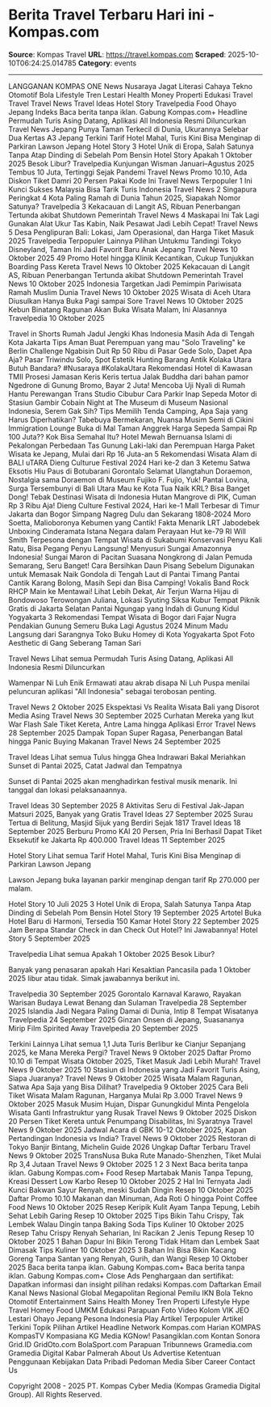# Berita Travel Terbaru Hari ini - Kompas.com

**Source**: Kompas Travel
**URL**: https://travel.kompas.com
**Scraped**: 2025-10-10T06:24:25.014785
**Category**: events

---

LANGGANAN KOMPAS ONE
News
Nusaraya
Jagat Literasi
Cahaya
Tekno
Otomotif
Bola
Lifestyle
Tren
Lestari
Health
Money
Properti
Edukasi
Travel
Travel
Travel News
Travel Ideas
Hotel Story
Travelpedia
Food
Ohayo Jepang
Indeks
Baca berita tanpa iklan. Gabung Kompas.com+
Headline
Permudah Turis Asing Datang, Aplikasi All Indonesia Resmi Diluncurkan
Travel News
Jepang Punya Taman Terkecil di Dunia, Ukurannya Selebar Dua Kertas A3
Jepang Terkini
Tarif Hotel Mahal, Turis Kini Bisa Menginap di Parkiran Lawson Jepang
Hotel Story
3 Hotel Unik di Eropa, Salah Satunya Tanpa Atap Dinding di Sebelah Pom Bensin
Hotel Story
Apakah 1 Oktober 2025 Besok Libur?
Travelpedia
Kunjungan Wisman Januari–Agustus 2025 Tembus 10 Juta, Tertinggi Sejak Pandemi
Travel News
Promo 10.10, Ada Diskon Tiket Damri 20 Persen Pakai Kode Ini
Travel News
Terpopuler
1
Ini Kunci Sukses Malaysia Bisa Tarik Turis Indonesia
Travel News
2
Singapura Peringkat 4 Kota Paling Ramah di Dunia Tahun 2025, Siapakah Nomor Satunya?
Travelpedia
3
Kekacauan di Langit AS, Ribuan Penerbangan Tertunda akibat Shutdown Pemerintah
Travel News
4
Maskapai Ini Tak Lagi Gunakan Alat Ukur Tas Kabin, Naik Pesawat Jadi Lebih Cepat!
Travel News
5
Desa Penglipuran Bali: Lokasi, Jam Operasional, dan Harga Tiket Masuk 2025
Travelpedia
Terpopuler Lainnya
Pilihan Untukmu
Tandingi Tokyo Disneyland, Taman Ini Jadi Favorit Baru Anak Jepang
Travel News
10 Oktober 2025
49 Promo Hotel hingga Klinik Kecantikan, Cukup Tunjukkan Boarding Pass Kereta
Travel News
10 Oktober 2025
Kekacauan di Langit AS, Ribuan Penerbangan Tertunda akibat Shutdown Pemerintah
Travel News
10 Oktober 2025
Indonesia Targetkan Jadi Pemimpin Pariwisata Ramah Muslim Dunia
Travel News
10 Oktober 2025
Wisata di Aceh Utara Diusulkan Hanya Buka Pagi sampai Sore
Travel News
10 Oktober 2025
Kebun Binatang Ragunan Akan Buka Wisata Malam, Ini Alasannya
Travelpedia
10 Oktober 2025
 
Travel in Shorts
Rumah Jadul Jengki Khas Indonesia Masih Ada di Tengah Kota Jakarta
Tips Aman Buat Perempuan yang mau "Solo Traveling" ke Berlin
Challenge Ngabisin Duit Rp 50 Ribu di Pasar Gede Solo, Dapet Apa Aja?
Pasar Triwindu Solo, Spot Estetik Hunting Barang Antik
Kolaka Utara Butuh Bandara? #Nusaraya #KolakaUtara
Rekomendasi Hotel di Kawasan TMII
Prosesi Jamasan Keris
Keris tertua Jalak Buddha dari bahan pamor
Ngedrone di Gunung Bromo, Bayar 2 Juta!
Mencoba Uji Nyali di Rumah Hantu Perewangan Trans Studio Cibubur
Cara Parkir Inap Sepeda Motor di Stasiun Gambir
Cobain Night at The Museum di Museum Nasional Indonesia, Serem Gak Sih?
Tips Memilih Tenda Camping, Apa Saja yang Harus Diperhatikan?
Tabebuya Bermekaran, Nuansa Musim Semi di Cikini
Immigration Lounge Buka di Mal Taman Anggrek
Harga Sepeda Sampai Rp 100 Juta?? Kok Bisa Semahal Itu?
Hotel Mewah Bernuansa Islami di Pekalongan
Perbedaan Tas Gunung Laki-laki dan Perempuan
Harga Paket Wisata ke Jepang, Mulai dari Rp 16 Juta-an
5 Rekomendasi Wisata Alam di BALI uTARA
Dieng Culturue Festival 2024 Hari ke-2 dan 3
Ketemu Satwa Eksotis Hiu Paus di Botubarani Gorontalo
Selamat Ulangtahun Doraemon, Nostalgia sama Doraemon di Museum Fujiko F. Fujio, Yuk!
Pantai Lovina, Surga Tersembunyi di Bali Utara
Mau ke Kota Tua Naik KRL? Bisa Banget Dong!
Tebak Destinasi Wisata di Indonesia
Hutan Mangrove di PIK, Cuman Rp 3 Ribu Aja!
Dieng Culture Festival 2024, Hari ke-1
Mall Terbesar di Timur Jakarta dan Bogor
Simpang Nagreg Dulu dan Sekarang 1808-2024
Moro Soetta, Malioboronya Kebumen yang Cantik!
Fakta Menarik LRT Jabodebek
Unboxing Cinderamata Istana Negara dalam Perayaan Hut ke-79 RI
Will Smith Terpesona dengan Tempat Wisata di Sukabumi
Konservasi Penyu Kali Ratu, Bisa Pegang Penyu Langsung!
Menyusuri Sungai Amazonnya Indonesia! Sungai Maron di Pacitan
Suasana Nongkrong di Jalan Pemuda Semarang, Seru Banget!
Cara Bersihkan Daun Pisang Sebelum Digunakan untuk Memasak
Naik Gondola di Tengah Laut di Pantai Timang
Pantai Cantik Karang Bolong, Masih Sepi dan Bisa Camping!
Vokalis Band Rock RHCP Main ke Mentawai!
Lihat Lebih Dekat, Air Terjun Warna Hijau di Bondowoso
Terowongan Juliana, Lokasi Syuting Siksa Kubur
Tempat Piknik Gratis di Jakarta Selatan
Pantai Ngungap yang Indah di Gunung Kidul Yogyakarta
3 Rekomendasi Tempat Wisata di Bogor dari Fajar Nugra
Pendakian Gunung Semeru Buka Lagi Agustus 2024
Minum Madu Langsung dari Sarangnya
Toko Buku Homey di Kota Yogyakarta
Spot Foto Aesthetic di Gang Seberang Taman Sari
 
Travel News
Lihat semua
Permudah Turis Asing Datang, Aplikasi All Indonesia Resmi Diluncurkan

Wamenpar Ni Luh Enik Ermawati atau akrab disapa Ni Luh Puspa menilai peluncuran aplikasi "All Indonesia" sebagai terobosan penting.

Travel News
2 Oktober 2025
Ekspektasi Vs Realita Wisata Bali yang Disorot Media Asing
Travel News
30 September 2025
Curhatan Mereka yang Ikut War Flash Sale Tiket Kereta, Antre Lama hingga Aplikasi Error
Travel News
28 September 2025
Dampak Topan Super Ragasa, Penerbangan Batal hingga Panic Buying Makanan
Travel News
24 September 2025
 
Travel Ideas
Lihat semua
Tulus hingga Ghea Indrawari Bakal Meriahkan Sunset di Pantai 2025, Catat Jadwal dan Tempatnya

Sunset di Pantai 2025 akan menghadirkan festival musik menarik. Ini tanggal dan lokasi pelaksanaannya.

Travel Ideas
30 September 2025
8 Aktivitas Seru di Festival Jak-Japan Matsuri 2025, Banyak yang Gratis
Travel Ideas
27 September 2025
Surau Tertua di Belitung, Masjid Sijuk yang Berdiri Sejak 1817
Travel Ideas
18 September 2025
Berburu Promo KAI 20 Persen, Pria Ini Berhasil Dapat Tiket Eksekutif ke Jakarta Rp 400.000
Travel Ideas
11 September 2025
 
Hotel Story
Lihat semua
Tarif Hotel Mahal, Turis Kini Bisa Menginap di Parkiran Lawson Jepang

Lawson Jepang buka layanan parkir menginap dengan tarif Rp 270.000 per malam.

Hotel Story
10 Juli 2025
3 Hotel Unik di Eropa, Salah Satunya Tanpa Atap Dinding di Sebelah Pom Bensin
Hotel Story
19 September 2025
Artotel Buka Hotel Baru di Harmoni, Tersedia 150 Kamar
Hotel Story
22 September 2025
Jam Berapa Standar Check in dan Check Out Hotel? Ini Jawabannya!
Hotel Story
5 September 2025
 
Travelpedia
Lihat semua
Apakah 1 Oktober 2025 Besok Libur?

Banyak yang penasaran apakah Hari Kesaktian Pancasila pada 1 Oktober 2025 libur atau tidak. Simak jawabannya berikut ini.

Travelpedia
30 September 2025
Gorontalo Karnaval Karawo, Rayakan Warisan Budaya Lewat Benang dan Sulaman
Travelpedia
28 September 2025
Islandia Jadi Negara Paling Damai di Dunia, Intip 8 Tempat Wisatanya
Travelpedia
24 September 2025
Ginzan Onsen di Jepang, Suasananya Mirip Film Spirited Away
Travelpedia
20 September 2025
 
Terkini Lainnya
Lihat semua
1,1 Juta Turis Berlibur ke Cianjur Sepanjang 2025, ke Mana Mereka Pergi?
Travel News
9 Oktober 2025
Daftar Promo 10.10 di Tempat Wisata Oktober 2025, Tiket Masuk Jadi Lebih Murah!
Travel News
9 Oktober 2025
10 Stasiun di Indonesia yang Jadi Favorit Turis Asing, Siapa Juaranya?
Travel News
9 Oktober 2025
Wisata Malam Ragunan, Satwa Apa Saja yang Bisa Dilihat?
Travelpedia
9 Oktober 2025
Cara Beli Tiket Wisata Malam Ragunan, Harganya Mulai Rp 3.000
Travel News
9 Oktober 2025
Masuk Musim Hujan, Dispar Gunungkidul Minta Pengelola Wisata Ganti Infrastruktur yang Rusak
Travel News
9 Oktober 2025
Diskon 20 Persen Tiket Kereta untuk Penumpang Disabilitas, Ini Syaratnya
Travel News
9 Oktober 2025
Jadwal Acara di GBK 10-12 Oktober 2025, Kapan Pertandingan Indonesia vs India?
Travel News
9 Oktober 2025
Restoran di Tokyo Banjir Bintang, Michelin Guide 2026 Ungkap Daftar Terbaru
Travel News
9 Oktober 2025
TransNusa Buka Rute Manado-Shenzhen, Tiket Mulai Rp 3,4 Jutaan
Travel News
9 Oktober 2025
1
2
3
Next
Baca berita tanpa iklan. Gabung Kompas.com+
Food
Resep Martabak Manis Tanpa Tepung, Kreasi Dessert Low Karbo
Resep
10 Oktober 2025
2 Hal Ini Ternyata Jadi Kunci Bakwan Sayur Renyah, meski Sudah Dingin
Resep
10 Oktober 2025
Daftar Promo 10.10 Makanan dan Minuman, Ada Roti O hingga Point Coffee
Food News
10 Oktober 2025
Resep Keripik Kulit Ayam Tanpa Tepung, Lebih Sehat Lebih Garing
Resep
10 Oktober 2025
Tips Bikin Tahu Crispy, Tak Lembek Walau Dingin tanpa Baking Soda
Tips Kuliner
10 Oktober 2025
Resep Tahu Crispy Renyah Seharian, Ini Racikan 2 Jenis Tepung
Resep
10 Oktober 2025
1 Bahan Dapur Ini Bikin Terong Tidak Hitam dan Lembek Saat Dimasak
Tips Kuliner
10 Oktober 2025
3 Bahan Ini Bisa Bikin Kacang Goreng Tanpa Santan yang Renyah, Gurih, dan Wangi
Resep
10 Oktober 2025
Baca berita tanpa iklan. Gabung Kompas.com+
Baca berita tanpa iklan. Gabung Kompas.com+
Close Ads
Penghargaan dan sertifikat:
Dapatkan informasi dan insight pilihan redaksi Kompas.com
Daftarkan Email
Kanal
News
Nasional
Global
Megapolitan
Regional
Pemilu
IKN
Bola
Tekno
Otomotif
Entertainment
Sains
Health
Money
Tren
Properti
Lifestyle
Hype
Travel
Homey
Food
UMKM
Edukasi
Parapuan
Foto
Video
Kolom
VIK
JEO
Lestari
Ohayo Jepang
Pesona Indonesia
Play
Artikel Terpopuler
Artikel Terkini
Topik Pilihan
Artikel Headline
Network
Kompas.com
Harian KOMPAS
KompasTV
Kompasiana
KG Media
KGNow!
Pasangiklan.com
Kontan
Sonora
Grid.ID
GridOto.com
BolaSport.com
Parapuan
Tribunnews
Gramedia.com
Gramedia Digital
Kabar Palmerah
About Us
Advertise
Ketentuan Penggunaan
Kebijakan Data Pribadi
Pedoman Media Siber
Career
Contact Us

Copyright 2008 - 2025 PT. Kompas Cyber Media (Kompas Gramedia Digital Group). All Rights Reserved.
